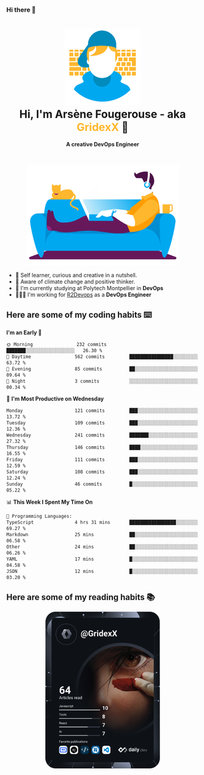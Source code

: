 ### Hi there 👋

<!--
**GridexX/gridexx** is a ✨ _special_ ✨ repository because its `README.md` (this file) appears on your GitHub profile.

Here are some ideas to get you started:

- 🔭 I’m currently working on ...
- 🌱 I’m currently learning ...
- 👯 I’m looking to collaborate on ...
- 🤔 I’m looking for help with ...
- 💬 Ask me about ...
- 📫 How to reach me: ...
- 😄 Pronouns: ...
- ⚡ Fun fact: ...
-->


<!-- Header -->
<h1 align="center">
  <img src="./images/user_profile.png" width="200">
  <br>
  Hi, I'm Arsène Fougerouse - aka <span style="color:#ffb72e">GridexX</span> 👋
</h1>


<p align="center">
  <b>A creative DevOps Engineer </b>
</p>
<br/>
<p align="center">
  <img src="./images/man_couch.png" width="400">
</p>

- 🎨 Self learner, curious and creative in a nutshell. 
- 🌱 Aware of climate change and positive thinker.
- 📕 I'm currently studying at Polytech Montpellier in **DevOps**
- 👨🏻‍💻 I'm working for [R2Devops](https://r2devops.io) as a **DevOps Engineer**


## Here are some of my coding habits ⌨️

<!-- Add a section about tech and Ops stack
  Like this one : https://github.com/Xanthus58#-tech-stack
-->
<!--START_SECTION:waka-->
**I'm an Early 🐤** 

```text
🌞 Morning                232 commits         ███████░░░░░░░░░░░░░░░░░░   26.30 % 
🌆 Daytime                562 commits         ████████████████░░░░░░░░░   63.72 % 
🌃 Evening                85 commits          ██░░░░░░░░░░░░░░░░░░░░░░░   09.64 % 
🌙 Night                  3 commits           ░░░░░░░░░░░░░░░░░░░░░░░░░   00.34 % 
```
📅 **I'm Most Productive on Wednesday** 

```text
Monday                   121 commits         ███░░░░░░░░░░░░░░░░░░░░░░   13.72 % 
Tuesday                  109 commits         ███░░░░░░░░░░░░░░░░░░░░░░   12.36 % 
Wednesday                241 commits         ███████░░░░░░░░░░░░░░░░░░   27.32 % 
Thursday                 146 commits         ████░░░░░░░░░░░░░░░░░░░░░   16.55 % 
Friday                   111 commits         ███░░░░░░░░░░░░░░░░░░░░░░   12.59 % 
Saturday                 108 commits         ███░░░░░░░░░░░░░░░░░░░░░░   12.24 % 
Sunday                   46 commits          █░░░░░░░░░░░░░░░░░░░░░░░░   05.22 % 
```


📊 **This Week I Spent My Time On** 

```text
💬 Programming Languages: 
TypeScript               4 hrs 31 mins       █████████████████░░░░░░░░   69.27 % 
Markdown                 25 mins             ██░░░░░░░░░░░░░░░░░░░░░░░   06.58 % 
Other                    24 mins             ██░░░░░░░░░░░░░░░░░░░░░░░   06.26 % 
YAML                     17 mins             █░░░░░░░░░░░░░░░░░░░░░░░░   04.58 % 
JSON                     12 mins             █░░░░░░░░░░░░░░░░░░░░░░░░   03.20 % 
```


<!--END_SECTION:waka-->

## Here are some of my reading habits 📚
<div  align="center">
  <img src="./images/devcard.svg" width="300">
</div>
